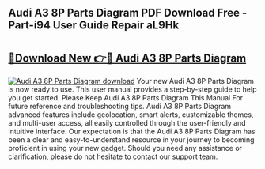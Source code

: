 ## Audi A3 8P Parts Diagram PDF Download Free - Part-i94 User Guide Repair aL9Hk

# <h2><a href="http://dfm8xu.blite.top/?on=Audi+A3+8P+Parts+Diagram">🔗Download New 👉🔴 Audi A3 8P Parts Diagram</a></h2>

[![Audi A3 8P Parts Diagram download](https://i.imgur.com/lujVjoI.png)](http://dfm8xu.blite.top/?on=Audi+A3+8P+Parts+Diagram)
Your new Audi A3 8P Parts Diagram is now ready to use. This user manual provides a step-by-step guide to help you get started. Please Keep Audi A3 8P Parts Diagram This Manual For future reference and troubleshooting tips. Audi A3 8P Parts Diagram advanced features include geolocation, smart alerts, customizable themes, and multi-user access, all easily controlled through the user-friendly and intuitive interface. Our expectation is that the Audi A3 8P Parts Diagram has been a clear and easy-to-understand resource in your journey to becoming proficient in using your new gadget. Should you need any assistance or clarification, please do not hesitate to contact our support team.
